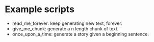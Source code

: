 # Example scripts
- read_me_forever: keep generating new text, forever.
- give_me_chunk: generate a n length chunk of text.
- once_upon_a_time: generate a story given a beginning sentence.